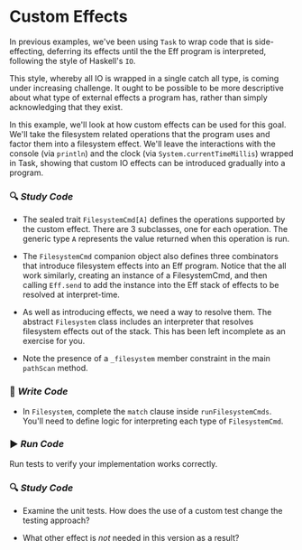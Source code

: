 # Custom Effects

In previous examples, we've been using `Task` to wrap code that is side-effecting, deferring its effects until the the
Eff program is interpreted, following the style of Haskell's `IO`.

This style, whereby all IO is wrapped in a single catch all type, is coming under increasing challenge. It ought to be
possible to be more descriptive about what type of external effects a program has, rather than simply acknowledging that
they exist.

In this example, we'll look at how custom effects can be used for this goal. We'll take the filesystem related operations
that the program uses and factor them into a filesystem effect. We'll leave the interactions with the console (via `println`)
and the clock (via `System.currentTimeMillis`) wrapped in Task, showing that custom IO effects can be introduced gradually
into a program.


### :mag: _Study Code_

- The sealed trait `FilesystemCmd[A]` defines the operations supported by the custom effect. There are 3 subclasses,
one for each operation. The generic type `A` represents the value returned when this operation is run.

- The `FilesystemCmd` companion object also defines three combinators that introduce filesystem effects into an Eff
program. Notice that the all work similarly, creating an instance of a FilesystemCmd, and then calling `Eff.send`
to add the instance into the Eff stack of effects to be resolved at interpret-time.

- As well as introducing effects, we need a way to resolve them. The abstract `Filesystem` class includes an interpreter
that resolves filesystem effects out of the stack. This has been left incomplete as an exercise for you.

- Note the presence of a `_filesystem` member constraint in the main `pathScan` method.

### :pencil: _Write Code_

- In `Filesystem`, complete the `match` clause inside `runFilesystemCmds`. You'll need to define logic for interpreting
each type of `FilesystemCmd`.


### :arrow_forward: _Run Code_

Run tests to verify your implementation works correctly.

### :mag: _Study Code_

- Examine the unit tests. How does the use of a custom test change the testing approach?

- What other effect is *not* needed in this version as a result?

